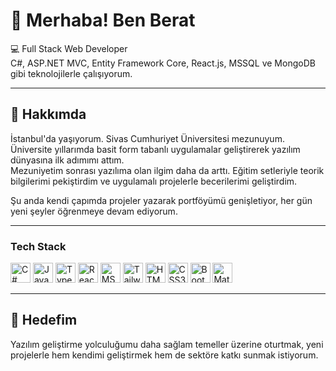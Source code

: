 # 👋 Merhaba! Ben Berat

💻 Full Stack Web Developer  
C#, ASP.NET MVC, Entity Framework Core, React.js, MSSQL ve MongoDB gibi teknolojilerle çalışıyorum.

---

## 🌟 Hakkımda

İstanbul'da yaşıyorum. Sivas Cumhuriyet Üniversitesi mezunuyum.  
Üniversite yıllarımda basit form tabanlı uygulamalar geliştirerek yazılım dünyasına ilk adımımı attım.  
Mezuniyetim sonrası yazılıma olan ilgim daha da arttı. Eğitim setleriyle teorik bilgilerimi pekiştirdim ve uygulamalı projelerle becerilerimi geliştirdim.

Şu anda kendi çapımda projeler yazarak portföyümü genişletiyor, her gün yeni şeyler öğrenmeye devam ediyorum.

---

### Tech Stack

<p>
  <img src="https://cdn.jsdelivr.net/gh/devicons/devicon/icons/csharp/csharp-original.svg" width="32" height="32" alt="C#" />
  <img src="https://cdn.jsdelivr.net/gh/devicons/devicon/icons/javascript/javascript-original.svg" width="32" height="32" alt="JavaScript" />
  <img src="https://cdn.jsdelivr.net/gh/devicons/devicon/icons/typescript/typescript-original.svg" width="32" height="32" alt="TypeScript" />
  <img src="https://cdn.jsdelivr.net/gh/devicons/devicon/icons/react/react-original.svg" width="32" height="32" alt="React" />
  <img src="https://cdn.jsdelivr.net/gh/devicons/devicon/icons/microsoftsqlserver/microsoftsqlserver-plain.svg" width="32" height="32" alt="MSSQL" />
  <img src="https://cdn.jsdelivr.net/gh/devicons/devicon/icons/tailwindcss/tailwindcss-plain.svg" width="32" height="32" alt="TailwindCSS" />
  <img src="https://cdn.jsdelivr.net/gh/devicons/devicon/icons/html5/html5-original.svg" width="32" height="32" alt="HTML5" />
  <img src="https://cdn.jsdelivr.net/gh/devicons/devicon/icons/css3/css3-original.svg" width="32" height="32" alt="CSS3" />
  <img src="https://cdn.jsdelivr.net/gh/devicons/devicon/icons/bootstrap/bootstrap-plain.svg" width="32" height="32" alt="Bootstrap" />
  <img src="https://cdn.jsdelivr.net/gh/devicons/devicon/icons/materialui/materialui-original.svg" width="32" height="32" alt="Material UI" />
</p>

---

## 🎯 Hedefim

Yazılım geliştirme yolculuğumu daha sağlam temeller üzerine oturtmak, yeni projelerle hem kendimi geliştirmek hem de sektöre katkı sunmak istiyorum.

